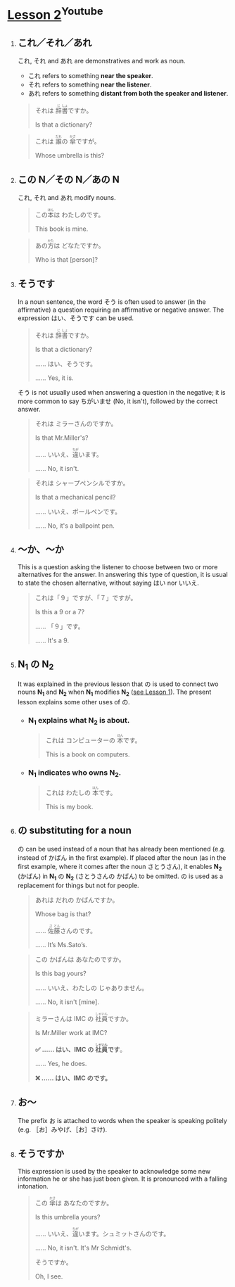 # [Lesson 2](https://www.youtube.com/watch?v=9EfbkBkF2ag)<sup>Youtube</sup>

1. ## これ／それ／あれ

	これ, それ and あれ are demonstratives and work as noun.

	- これ refers to something **near the speaker**.
	- それ refers to something **near the listener**.
	- あれ refers to something **distant from both the speaker and listener**.

	>それは <ruby>辞<rp>（</rp><rt>じ</rt><rp>）</rp>書<rp>（</rp><rt>しょ</rt><rp>）</rp></ruby>ですか。
	>
	>Is that a dictionary?
	
	>これは <ruby>誰<rp>（</rp><rt>だれ</rt><rp>）</rp></ruby>の <ruby>傘<rp>（</rp><rt>かさ</rt><rp>）</rp></ruby>ですが。
	>
	>Whose umbrella is this?

2. ## この N／その N／あの N

	これ, それ and あれ modify nouns.

	>この<ruby>本<rp>（</rp><rt>ほん</rt><rp>）</rp></ruby>は わたしのです。
	>
	>This book is mine.

	>あの<ruby>方<rp>（</rp><rt>かた</rt><rp>）</rp></ruby>は どなたですか。
	>
	>Who is that [person]?

3. ## そうです

	In a noun sentence, the word そう is often used to answer (in the affirmative) a question requiring an affirmative or negative answer. The expression はい、そうです can be used.

	>それは <ruby>辞<rp>（</rp><rt>じ</rt><rp>）</rp>書<rp>（</rp><rt>しょ</rt><rp>）</rp></ruby>ですか。
	>
	>Is that a dictionary?
	>
	>…… はい、そうです。
	>
	>…… Yes, it is.

	そう is not usually used when answering a question in the negative; it is more common to say ちがいませ (No, it isn't), followed by the correct answer.

	>それは ミラーさんのですか。
	>
	>Is that Mr.Miller's?
	>
	>…… いいえ、<ruby>違<rp>（</rp><rt>ちが</rt><rp>）</rp></ruby>います。
	>
	>…… No, it isn't.

	>それは シャープぺンシルですか。
	>
	>Is that a mechanical pencil?
	>
	>…… いいえ、ポールペンです。
	>
	>…… No, it's a ballpoint pen.

4. ## ～か、～か

	This is a question asking the listener to choose between two or more alternatives for the answer. In answering this type of question, it is usual to state the chosen alternative, without saying はい nor いいえ.

	>これは「９」ですが、「７」ですが。
	>
	>Is this a 9 or a 7?
	>
	>…… 「９」です。
	>
	>…… It's a 9.

5. ## N<sub>1</sub> の N<sub>2</sub>

	It was explained in the previous lesson that の is used to connect two nouns **N<sub>1</sub>** and **N<sub>2</sub>** when **N<sub>1</sub>** modifies **N<sub>2</sub>** ([see Lesson 1](https://github.com/flying-yogurt/JP-Memos/blob/master/grammar_notes/Lesson_01_Grammar.md)). The present lesson explains some other uses of の.

	- ### N<sub>1</sub> explains what N<sub>2</sub> is about.

		>これは コンピューターの <ruby>本<rp>（</rp><rt>ほん</rt><rp>）</rp></ruby>です。
		>
		>This is a book on computers.

	- ### N<sub>1</sub> indicates who owns N<sub>2</sub>.

		>これは わたしの <ruby>本<rp>（</rp><rt>ほん</rt><rp>）</rp></ruby>です。
		>
		>This is my book.

6. ## の substituting for a noun

	の can be used instead of a noun that has already been mentioned (e.g. instead of かばん in the first example). If placed after the noun (as in the first example, where it comes after the noun さとうさん), it enables **N<sub>2</sub>** (かばん) in **N<sub>1</sub>** の **N<sub>2</sub>** (さとうさんの かばん) to be omitted. の is used as a replacement for things but not for people.

	>あれは だれの かばんですか。
	>
	>Whose bag is that?
	>
	>…… <ruby>佐<rp>（</rp><rt>さ</rt><rp>）</rp>藤<rp>（</rp><rt>とん</rt><rp>）</rp></ruby>さんのです。
	>
	>…… It’s Ms.Sato’s.

	>この かばんは あなたのですか。
	>
	>Is this bag yours?
	>
	>…… いいえ、わたしの じゃありません。
	>
	>…… No, it isn't [mine].

	>ミラーさんは IMC の <ruby>社<rp>（</rp><rt>しゃ</rt><rp>）</rp>員<rp>（</rp><rt>いん</rt><rp>）</rp></ruby>ですか。
	>
	>Is Mr.Miller work at IMC?
	>
	>**✅ …… はい、IMC の <ruby>社<rp>（</rp><rt>しゃ</rt><rp>）</rp>員<rp>（</rp><rt>いん</rt><rp>）</rp></ruby>です**。
	>
	>…… Yes, he does.
	>
	>**❌ …… はい、IMC のです。**

7. ## お～

	The prefix お is attached to words when the speaker is speaking politely (e.g. ［お］みやげ、［お］さけ).

8. ## そうですか

	This expression is used by the speaker to acknowledge some new information he or she has just been given. It is pronounced with a falling intonation.

	>この <ruby>傘<rp>（</rp><rt>かさ</rt><rp>）</rp></ruby>は あなたのですか。
	>
	>Is this umbrella yours?
	>
	>…… いいえ、<ruby>違<rp>（</rp><rt>ちが</rt><rp>）</rp></ruby>います。シュミットさんのです。
	>
	>…… No, it isn't. It's Mr Schmidt's.
	>
	>そうですか。
	>
	>Oh, I see.
